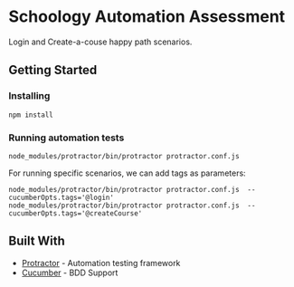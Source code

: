 # Schoology Automation Assessment

Login and Create-a-couse happy path scenarios.

## Getting Started

### Installing

```
npm install
```

### Running automation tests

```
node_modules/protractor/bin/protractor protractor.conf.js
```

For running specific scenarios, we can add tags as parameters:

```
node_modules/protractor/bin/protractor protractor.conf.js  --cucumberOpts.tags='@login'
node_modules/protractor/bin/protractor protractor.conf.js  --cucumberOpts.tags='@createCourse'
```

## Built With

* [Protractor](https://www.protractortest.org) - Automation testing framework
* [Cucumber](https://cucumber.io) - BDD Support

